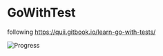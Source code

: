 # GoWithTest
following https://quii.gitbook.io/learn-go-with-tests/

![Progress](https://progress-bar.dev/97?title=Title)